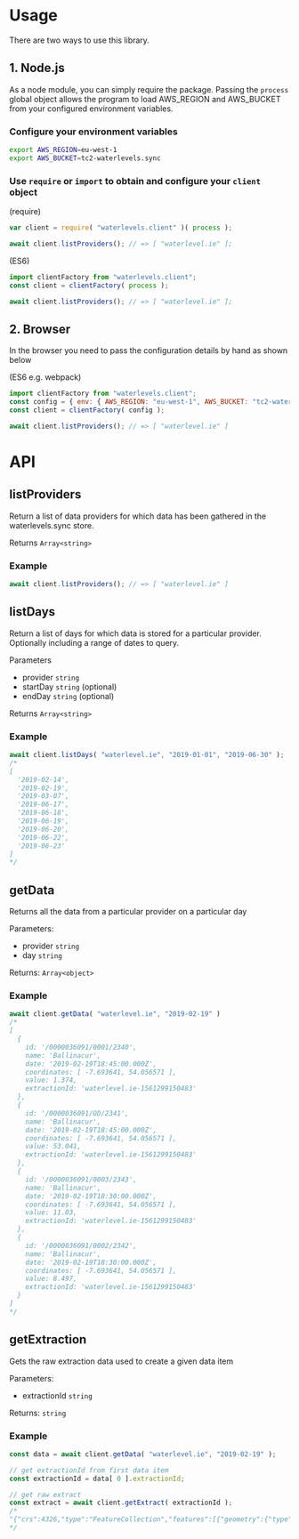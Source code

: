 # Usage

There are two ways to use this library.

## 1. Node.js

As a node module, you can simply require the package. Passing the `process` global object allows the program to load AWS_REGION and AWS_BUCKET from your configured environment variables.

### Configure your environment variables

```bash
export AWS_REGION=eu-west-1
export AWS_BUCKET=tc2-waterlevels.sync
```

### Use `require` or `import` to obtain and configure your `client` object

(require)

```javascript
var client = require( "waterlevels.client" )( process );

await client.listProviders(); // => [ "waterlevel.ie" ];
```

(ES6)

```javascript
import clientFactory from "waterlevels.client";
const client = clientFactory( process );

await client.listProviders(); // => [ "waterlevel.ie" ];
```

## 2. Browser

In the browser you need to pass the configuration details by hand as shown below

(ES6 e.g. webpack)

```javascript
import clientFactory from "waterlevels.client";
const config = { env: { AWS_REGION: "eu-west-1", AWS_BUCKET: "tc2-waterlevels.sync" } };
const client = clientFactory( config );

await client.listProviders(); // => [ "waterlevel.ie" ]
```

# API

## listProviders

Return a list of data providers for which data has been gathered in the waterlevels.sync store.

Returns `Array<string>`

### Example

```javascript
await client.listProviders(); // => [ "waterlevel.ie" ]
```

## listDays

Return a list of days for which data is stored for a particular provider. Optionally including a range of dates to query.

Parameters

- provider `string`
- startDay `string` (optional)
- endDay `string` (optional)

Returns `Array<string>`

### Example

```javascript
await client.listDays( "waterlevel.ie", "2019-01-01", "2019-06-30" );
/*
[
  '2019-02-14',
  '2019-02-19',
  '2019-03-07',
  '2019-06-17',
  '2019-06-18',
  '2019-06-19',
  '2019-06-20',
  '2019-06-22',
  '2019-06-23'
]
*/
```

## getData

Returns all the data from a particular provider on a particular day

Parameters:

- provider `string`
- day `string`

Returns: `Array<object>`

### Example

```javascript
await client.getData( "waterlevel.ie", "2019-02-19" )
/*
[
  {
    id: '/0000036091/0001/2340',
    name: 'Ballinacur',
    date: '2019-02-19T18:45:00.000Z',
    coordinates: [ -7.693641, 54.056571 ],
    value: 1.374,
    extractionId: 'waterlevel.ie-1561299150483'
  },
  {
    id: '/0000036091/OD/2341',
    name: 'Ballinacur',
    date: '2019-02-19T18:45:00.000Z',
    coordinates: [ -7.693641, 54.056571 ],
    value: 53.041,
    extractionId: 'waterlevel.ie-1561299150483'
  },
  {
    id: '/0000036091/0003/2343',
    name: 'Ballinacur',
    date: '2019-02-19T18:30:00.000Z',
    coordinates: [ -7.693641, 54.056571 ],
    value: 11.03,
    extractionId: 'waterlevel.ie-1561299150483'
  },
  {
    id: '/0000036091/0002/2342',
    name: 'Ballinacur',
    date: '2019-02-19T18:30:00.000Z',
    coordinates: [ -7.693641, 54.056571 ],
    value: 8.497,
    extractionId: 'waterlevel.ie-1561299150483'
  }
]
*/
```

## getExtraction

Gets the raw extraction data used to create a given data item

Parameters:

- extractionId `string`

Returns: `string`

### Example

```javascript
const data = await client.getData( "waterlevel.ie", "2019-02-19" );

// get extractionId from first data item
const extractionId = data[ 0 ].extractionId;

// get raw extract
const extract = await client.getExtract( extractionId );
/*
"{"crs":4326,"type":"FeatureCollection","features":[{"geometry":{"type":"Point","coordinates":[-8.238554,53.361687]},"type":"Feature","id":990,"properties":{"url":"/0000026007/0002/","csv_file":"/data/month/26007_0002.csv","station.name":"Bellagill","value":16.16,"datetime":"2019-06-23 14:00:00+00:00","sensor.ref":"0002","station.ref":"0000026007","station.region_id":2,"err_code":99}},{"geometry":{"type":"Point","coordinates":[-8.238554,53.361687]},"type":"Feature","id":841,"properties":{"url":"/ . . .
*/
```
